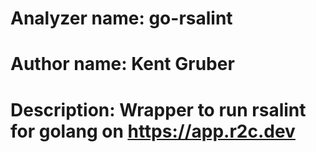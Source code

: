 # Analyzer name: go-rsalint
# Author name: Kent Gruber

# Description: Wrapper to run rsalint for golang on https://app.r2c.dev
